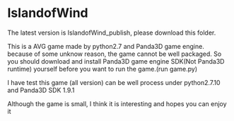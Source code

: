 # IslandofWind
  The latest version is IslandofWind_publish, please download this folder.
  
  This is a AVG game made by python2.7 and Panda3D game engine. because of some unknow reason, the game cannot be well packaged. So you should download and install Panda3D game engine SDK(Not Panda3D runtime) yourself before you want to run the game.(run game.py)
  
  I have test this game (all version) can be well process under python2.7.10 and Panda3D SDK 1.9.1
  
  Although the game is small, I think it is interesting and hopes you can enjoy it

